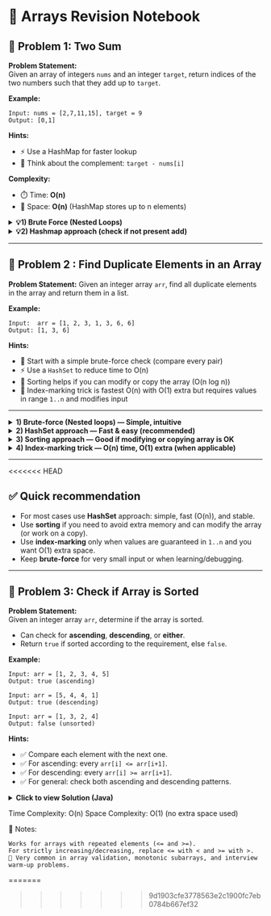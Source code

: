 # 🚀 Arrays Revision Notebook

## 🧩 Problem 1: Two Sum

**Problem Statement:**  
Given an array of integers `nums` and an integer `target`, return indices of the two numbers such that they add up to `target`.

**Example:**

```
Input: nums = [2,7,11,15], target = 9
Output: [0,1]
```

**Hints:**

- ⚡ Use a HashMap for faster lookup
- 🧠 Think about the complement: `target - nums[i]`

**Complexity:**

- ⏱️ Time: **O(n)**
- 💾 Space: **O(n)** (HashMap stores up to n elements)

<details>
  <summary><b>💡1) Brute Force (Nested Loops)</b></summary>

```JAVA
class Solution {
    public int[] twoSum(int[] nums, int target) {
     // first pair hi return krna hai (Brute force)
        for (int i = 0; i < arr.length; i++) {
                for (int j = i + 1; j < arr.length; j++) {
                        if (arr[i] + arr[j] == target) {
                               return new int[] { i, j };
                             }
                          }
                      }
                return new int[] {};
            }
}
```

</details>
<details>
  <summary><b>💡2) Hashmap approach (check if not present add)</b></summary>

```java
import java.util.HashMap;

class Solution {
    public int[] twoSum(int[] nums, int target) {
        //efficient approach
        HashMap<Integer, Integer> map = new HashMap<>();
        for (int i = 0; i < nums.length; i++) {
            int complement = target - nums[i];
            if (map.containsKey(complement)) {
                return new int[] { map.get(complement), i };
            }
            map.put(nums[i], i);
        }
        return new int[] {}; // no solution case
    }
}

```

</details>

---

## 🧩 Problem 2 : Find Duplicate Elements in an Array

**Problem Statement:**
Given an integer array `arr`, find all duplicate elements in the array and return them in a list.

**Example:**

```
Input:  arr = [1, 2, 3, 1, 3, 6, 6]
Output: [1, 3, 6]
```

**Hints:**

- 🔎 Start with a simple brute-force check (compare every pair)
- ⚡ Use a `HashSet` to reduce time to O(n)
- 🔁 Sorting helps if you can modify or copy the array (O(n log n))
- 🧠 Index-marking trick is fastest O(n) with O(1) extra but requires values in range `1..n` and modifies input

---

<details>
  <summary><b>1) Brute-force (Nested loops) — Simple, intuitive</b></summary>

**Idea:** Compare every pair `(i, j)` and collect duplicates. Avoid adding the same duplicate multiple times.

**Complexity:**

- ⏱️ Time: **O(n²)** (two nested loops)
- 💾 Space: **O(k)** for result list (k = number of duplicates)

```java
import java.util.ArrayList;

class Solution {
    static ArrayList<Integer> duplicates(int arr[]) {
        ArrayList<Integer> duplicates = new ArrayList<>();
        for (int i = 0; i < arr.length; i++) {
            for (int j = i + 1; j < arr.length; j++) {
                if (arr[i] == arr[j] && !duplicates.contains(arr[i])) {
                    duplicates.add(arr[i]);
                }
            }
        }
        return duplicates;
    }
}
```

</details>

<details>
  <summary><b>2) HashSet approach — Fast & easy (recommended)</b></summary>

**Idea:** Use one `HashSet` to track seen values. When a value is already in `seen`, add it to a `dup` set. Convert `dup` to list at the end.

**Complexity:**

- ⏱️ Time: **O(n)**
- 💾 Space: **O(n)** (for `seen` and `dup` sets)

```java
import java.util.ArrayList;
import java.util.HashSet;

class Solution {
    static ArrayList<Integer> duplicates(int arr[]) {
        HashSet<Integer> seen = new HashSet<>();
        HashSet<Integer> dup = new HashSet<>();
        for (int val : arr) {
            if (seen.contains(val)) {
                dup.add(val);
            } else {
                seen.add(val);
            }
        }
        return new ArrayList<>(dup);
    }
}
```

</details>

<details>
  <summary><b>3) Sorting approach — Good if modifying or copying array is OK</b></summary>

**Idea:** Sort the array and scan adjacent elements to find duplicates. This groups equal values together.

**Complexity:**

- ⏱️ Time: **O(n log n)** (due to sorting)
- 💾 Space: **O(1)** extra if sort in-place (or O(n) if you need a copy)

```java
import java.util.ArrayList;
import java.util.Arrays;

class Solution {
    static ArrayList<Integer> duplicates(int arr[]) {
        ArrayList<Integer> duplicates = new ArrayList<>();
        if (arr.length == 0) return duplicates;

        Arrays.sort(arr); // modifies input
        for (int i = 1; i < arr.length; i++) {
            if (arr[i] == arr[i - 1]) {
                // avoid adding same duplicate multiple times
                if (duplicates.isEmpty() || duplicates.get(duplicates.size() - 1) != arr[i]) {
                    duplicates.add(arr[i]);
                }
            }
        }
        return duplicates;
    }

}
```

</details>

<details>
  <summary><b>4) Index-marking trick — O(n) time, O(1) extra (when applicable)</b></summary>

**Idea:** If array values are in the range `1..n` (n = arr.length), use each value `val` to mark index `val-1` negative. On second visit the position is already negative → duplicate. This **modifies** the input array.

**Important:** This method only works when each value `val` satisfies `1 <= val <= n`. Also it mutates the array (we restore it after detection in the example below).

**Complexity:**

- ⏱️ Time: **O(n)**
- 💾 Space: **O(1)** (ignoring output list)

```java
import java.util.ArrayList;

class Solution {
    static ArrayList<Integer> duplicates(int arr[]) {
        ArrayList<Integer> duplicates = new ArrayList<>();

        for (int i = 0; i < arr.length; i++) {
            int val = Math.abs(arr[i]);
            int idx = val - 1; // map value to index
            if (idx < 0 || idx >= arr.length) {
                // index trick not applicable for this value range
                continue;
            }
            if (arr[idx] < 0) {
                // already visited => duplicate
                if (!duplicates.contains(val)) duplicates.add(val);
            } else {
                // mark as visited
                arr[idx] = -arr[idx];
            }
        }

        // restore original array values (optional)
        for (int i = 0; i < arr.length; i++) arr[i] = Math.abs(arr[i]);

        return duplicates;
    }
}
```

</details>

---
<<<<<<< HEAD

## ✅ Quick recommendation

- For most cases use **HashSet** approach: simple, fast (O(n)), and stable.
- Use **sorting** if you need to avoid extra memory and can modify the array (or work on a copy).
- Use **index-marking** only when values are guaranteed in `1..n` and you want O(1) extra space.
- Keep **brute-force** for very small input or when learning/debugging.

---

## 🧩 Problem 3: Check if Array is Sorted

**Problem Statement:**  
Given an integer array `arr`, determine if the array is sorted.

- Can check for **ascending**, **descending**, or **either**.
- Return `true` if sorted according to the requirement, else `false`.

**Example:**

```
Input: arr = [1, 2, 3, 4, 5]
Output: true (ascending)

Input: arr = [5, 4, 4, 1]
Output: true (descending)

Input: arr = [1, 3, 2, 4]
Output: false (unsorted)
```

**Hints:**

- ✅ Compare each element with the next one.
- ✅ For ascending: every `arr[i] <= arr[i+1]`.
- ✅ For descending: every `arr[i] >= arr[i+1]`.
- ✅ For general: check both ascending and descending patterns.

<details>
  <summary><b>Click to view Solution (Java)</b></summary>

```java
class Solution {

    // Check ascending order
    static boolean isAscending(int[] arr) {
        for (int i = 0; i < arr.length - 1; i++) {
            if (arr[i] > arr[i + 1]) return false;
        }
        return true;
    }

    // Check descending order
    static boolean isDescending(int[] arr) {
        for (int i = 0; i < arr.length - 1; i++) {
            if (arr[i] < arr[i + 1]) return false;
        }
        return true;
    }

    // Check if sorted (either ascending or descending)
    static boolean isSorted(int[] arr) {
        return isAscending(arr) || isDescending(arr);
    }

    public static void main(String[] args) {
        int[] arr1 = {1, 2, 3, 4, 5};
        int[] arr2 = {5, 4, 4, 1};
        int[] arr3 = {1, 3, 2, 4};

        System.out.println(isSorted(arr1)); // true
        System.out.println(isSorted(arr2)); // true
        System.out.println(isSorted(arr3)); // false
    }
}
```

</details>

Time Complexity: O(n)
Space Complexity: O(1) (no extra space used)

🧠 Notes:

```
Works for arrays with repeated elements (<= and >=).
For strictly increasing/decreasing, replace <= with < and >= with >.
🚀 Very common in array validation, monotonic subarrays, and interview warm-up problems.
```
=======
>>>>>>> 9d1903cfe3778563e2c1900fc7eb0784b667ef32
